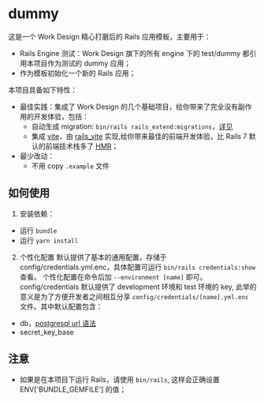 # dummy

这是一个 Work Design 精心打磨后的 Rails 应用模板，主要用于：
* Rails Engine 测试：Work Design 旗下的所有 engine 下的 test/dummy 都引用本项目作为测试的 dummy 应用；
* 作为模板初始化一个新的 Rails 应用；

本项目具备如下特性：
* 最佳实践：集成了 Work Design 的几个基础项目，给你带来了完全没有副作用的开发体验，包括：
  * 自动生成 migration: `bin/rails rails_extend:migrations`，[详见]()
  * 集成 [vite](https://github.com/vitejs/vite)，由 [rails_vite](https://github.com/work-design/rails_vite) 实现,给你带来最佳的前端开发体验，比 Rails 7 默认的前端技术栈多了 [HMR](https://cn.vitejs.dev/guide/features.html#hot-module-replacement)；
* 最少改动：
  * 不用 copy `.example` 文件


## 如何使用
1. 安装依赖：
  * 运行 `bundle`
  * 运行 `yarn install`
2. 个性化配置
默认提供了基本的通用配置，存储于 config/credentials.yml.enc，具体配置可运行 `bin/rails credentials:show` 查看。 个性化配置在命令后加 `--environment [name]` 即可。config/credentials 默认提供了 development 环境和 test 环境的 key, 此举的意义是为了方便开发者之间相互分享 `config/credentials/[name].yml.enc` 文件。其中默认配置包含：
  * db，[postgresql url 语法](https://www.postgresql.org/docs/current/libpq-connect.html#LIBPQ-CONNSTRING)
  * secret_key_base

## 注意
* 如果是在本项目下运行 Rails，请使用 `bin/rails`, 这样会正确设置 ENV['BUNDLE_GEMFILE'] 的值；

